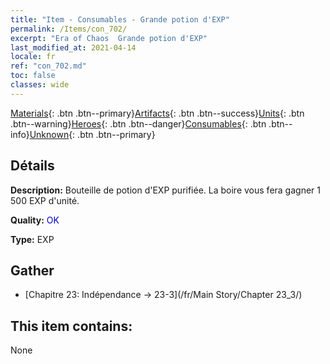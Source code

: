 ```yaml
---
title: "Item - Consumables - Grande potion d'EXP"
permalink: /Items/con_702/
excerpt: "Era of Chaos  Grande potion d'EXP"
last_modified_at: 2021-04-14
locale: fr
ref: "con_702.md"
toc: false
classes: wide
---
```

 [Materials](/fr/Items/){: .btn .btn--primary}[Artifacts](/fr/Items/Artifacts/){: .btn .btn--success}[Units](/fr/Items/Units/){: .btn .btn--warning}[Heroes](/fr/Items/Heroes/){: .btn .btn--danger}[Consumables](/fr/Items/Consumables/){: .btn .btn--info}[Unknown](/fr/Items/Unknown/){: .btn .btn--primary}

## Détails
 **Description:** Bouteille de potion d'EXP purifiée. La boire vous fera gagner 1 500 EXP d'unité.

 **Quality:** <span style="color: #0000CD">OK</span>

 **Type:** EXP

## Gather

*    [Chapitre 23: Indépendance -> 23-3](/fr/Main Story/Chapter 23_3/) 

## This item contains:

  None

